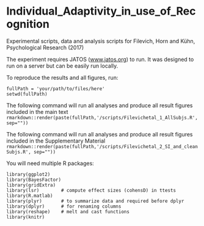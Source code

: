 # Individual_Adaptivity_in_use_of_Recognition
Experimental scripts, data and analysis scripts for Filevich, Horn and Kühn, Psychological Research (2017) 

The experiment requires JATOS (www.jatos.org) to run. It was designed to run on a server but can be easily run locally. 

To reproduce the results and all figures, run:

    fullPath = 'your/path/to/files/here'
    setwd(fullPath)

The following command will run all analyses and produce all result figures included in the main text
`rmarkdown::render(paste(fullPath,'/scripts/Filevichetal_1_AllSubjs.R', sep=""))`

The following command will run all analyses and produce all result figures included in the Supplementary Material
`rmarkdown::render(paste(fullPath,'/scripts/Filevichetal_2_SI_and_cleanSubjs.R', sep=""))`

You will need multiple R packages:

    library(ggplot2)
    library(BayesFactor)
    library(gridExtra)
    library(lsr)        # compute effect sizes (cohensD) in ttests
    library(R.matlab)
    library(plyr)       # to summarize data and required before dplyr
    library(dplyr)      # for renaming columns 
    library(reshape)    # melt and cast functions
    library(knitr)


